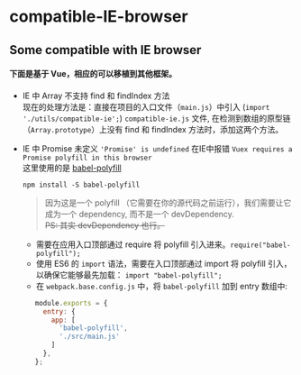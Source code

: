 # compatible-IE-browser

## Some compatible with IE browser


#### 下面是基于 Vue，相应的可以移植到其他框架。

- IE 中 Array 不支持 find 和 findIndex 方法  
  现在的处理方法是：直接在项目的入口文件（`main.js`）中引入 (`import './utils/compatible-ie';`) `compatible-ie.js` 文件,
  在检测到数组的原型链（`Array.prototype`）上没有 find 和 findIndex 方法时，添加这两个方法。

- IE 中 Promise 未定义 `'Promise' is undefined`
  在IE中报错 `Vuex requires a Promise polyfill in this browser`  
  这里使用的是 [babel-polyfill](https://www.babeljs.cn/docs/usage/polyfill/)
  ```shell
  npm install -S babel-polyfill
  ```
  >因为这是一个 polyfill （它需要在你的源代码之前运行），我们需要让它成为一个 dependency, 而不是一个 devDependency.  
  ~~PS: 其实 devDependency 也行。~~

  - 需要在应用入口顶部通过 require 将 polyfill 引入进来。`require("babel-polyfill");`
  - 使用 ES6 的 `import` 语法，需要在入口顶部通过 import 将 polyfill 引入，以确保它能够最先加载：
    `import "babel-polyfill";`
  - 在 `webpack.base.config.js` 中，将 `babel-polyfill` 加到 entry 数组中:
   ```javascript
      module.exports = {
        entry: {
          app: [
            'babel-polyfill',
            './src/main.js'
          ]
        },
      };
   ```
